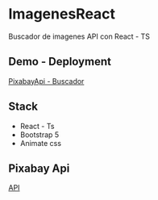 # ImagenesReact
Buscador de imagenes API con React - TS

## Demo - Deployment
[PixabayApi - Buscador](https://jutaga.github.io/ImagenesReact/)

## Stack
- React - Ts
- Bootstrap 5 
- Animate css

## Pixabay Api
[API](https://pixabay.com/api/docs/)
